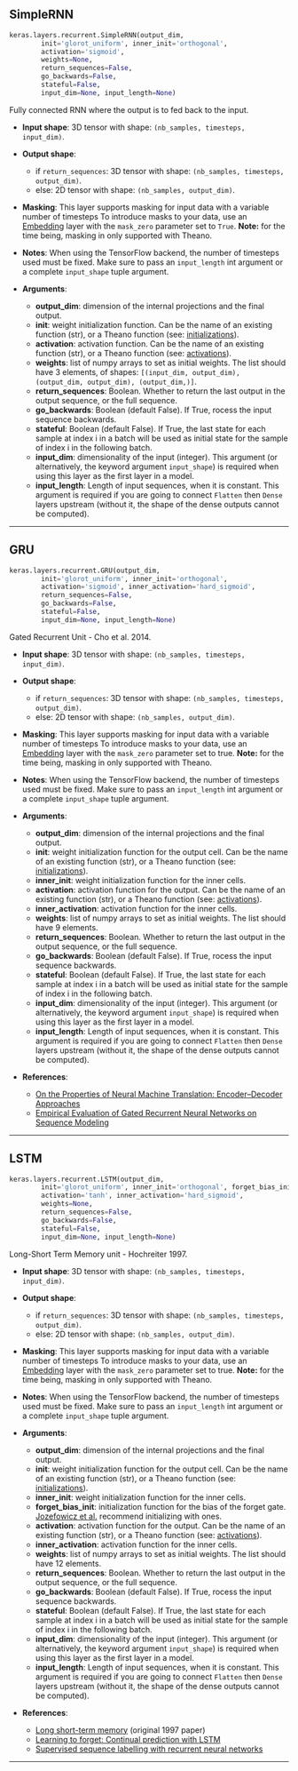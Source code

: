 
## SimpleRNN

```python
keras.layers.recurrent.SimpleRNN(output_dim,
        init='glorot_uniform', inner_init='orthogonal',
        activation='sigmoid',
        weights=None,
        return_sequences=False,
        go_backwards=False,
        stateful=False,
        input_dim=None, input_length=None)
```
Fully connected RNN where the output is to fed back to the input. 

- __Input shape__: 3D tensor with shape: `(nb_samples, timesteps, input_dim)`.

- __Output shape__: 
    - if `return_sequences`: 3D tensor with shape: `(nb_samples, timesteps, output_dim)`.
    - else: 2D tensor with shape: `(nb_samples, output_dim)`.

- __Masking__: This layer supports masking for input data with a variable number of timesteps To introduce masks to your data, use an [Embedding](embeddings.md) layer with the `mask_zero` parameter set to `True`. **Note:** for the time being, masking in only supported with Theano.

- __Notes__: When using the TensorFlow backend, the number of timesteps used must be fixed. Make sure to pass an `input_length` int argument or a complete `input_shape` tuple argument.


- __Arguments__:
    - __output_dim__: dimension of the internal projections and the final output.
    - __init__: weight initialization function. Can be the name of an existing function (str), or a Theano function (see: [initializations](../initializations.md)).
    - __activation__: activation function. Can be the name of an existing function (str), or a Theano function (see: [activations](../activations.md)).
    - __weights__: list of numpy arrays to set as initial weights. The list should have 3 elements, of shapes: `[(input_dim, output_dim), (output_dim, output_dim), (output_dim,)]`.
    - __return_sequences__: Boolean. Whether to return the last output in the output sequence, or the full sequence.
    - __go_backwards__: Boolean (default False). If True, rocess the input sequence backwards.
    - __stateful__: Boolean (default False). If True, the last state for each sample at index i in a batch will be used as initial state for the sample of index i in the following batch.
    - __input_dim__: dimensionality of the input (integer). This argument (or alternatively, the keyword argument `input_shape`) is required when using this layer as the first layer in a model.
    - __input_length__: Length of input sequences, when it is constant. This argument is required if you are going to connect `Flatten` then `Dense` layers upstream (without it, the shape of the dense outputs cannot be computed).


---

## GRU

```python
keras.layers.recurrent.GRU(output_dim,
        init='glorot_uniform', inner_init='orthogonal',
        activation='sigmoid', inner_activation='hard_sigmoid',
        return_sequences=False,
        go_backwards=False,
        stateful=False,
        input_dim=None, input_length=None)
```

Gated Recurrent Unit - Cho et al. 2014.

- __Input shape__: 3D tensor with shape: `(nb_samples, timesteps, input_dim)`.

- __Output shape__:
    - if `return_sequences`: 3D tensor with shape: `(nb_samples, timesteps, output_dim)`.
    - else: 2D tensor with shape: `(nb_samples, output_dim)`.

- __Masking__: This layer supports masking for input data with a variable number of timesteps To introduce masks to your data, use an [Embedding](embeddings.md) layer with the `mask_zero` parameter set to true. **Note:** for the time being, masking in only supported with Theano.

- __Notes__: When using the TensorFlow backend, the number of timesteps used must be fixed. Make sure to pass an `input_length` int argument or a complete `input_shape` tuple argument.

- __Arguments__:
    - __output_dim__: dimension of the internal projections and the final output.
    - __init__: weight initialization function for the output cell. Can be the name of an existing function (str), or a Theano function (see: [initializations](../initializations.md)).
    - __inner_init__: weight initialization function for the inner cells.
    - __activation__: activation function for the output. Can be the name of an existing function (str), or a Theano function (see: [activations](../activations.md)).
    - __inner_activation__: activation function for the inner cells.
    - __weights__: list of numpy arrays to set as initial weights. The list should have 9 elements.
    - __return_sequences__: Boolean. Whether to return the last output in the output sequence, or the full sequence.
    - __go_backwards__: Boolean (default False). If True, rocess the input sequence backwards.
    - __stateful__: Boolean (default False). If True, the last state for each sample at index i in a batch will be used as initial state for the sample of index i in the following batch.
    - __input_dim__: dimensionality of the input (integer). This argument (or alternatively, the keyword argument `input_shape`) is required when using this layer as the first layer in a model.
    - __input_length__: Length of input sequences, when it is constant. This argument is required if you are going to connect `Flatten` then `Dense` layers upstream (without it, the shape of the dense outputs cannot be computed).


- __References__: 
    - [On the Properties of Neural Machine Translation: Encoder–Decoder Approaches](http://www.aclweb.org/anthology/W14-4012)
    - [Empirical Evaluation of Gated Recurrent Neural Networks on Sequence Modeling](http://arxiv.org/pdf/1412.3555v1.pdf)

---

## LSTM

```python
keras.layers.recurrent.LSTM(output_dim,
        init='glorot_uniform', inner_init='orthogonal', forget_bias_init='one',
        activation='tanh', inner_activation='hard_sigmoid',
        weights=None,
        return_sequences=False,
        go_backwards=False,
        stateful=False,
        input_dim=None, input_length=None)
```

Long-Short Term Memory unit - Hochreiter 1997.

- __Input shape__: 3D tensor with shape: `(nb_samples, timesteps, input_dim)`.

- __Output shape__:
    - if `return_sequences`: 3D tensor with shape: `(nb_samples, timesteps, output_dim)`.
    - else: 2D tensor with shape: `(nb_samples, output_dim)`.

- __Masking__: This layer supports masking for input data with a variable number of timesteps To introduce masks to your data, use an [Embedding](embeddings.md) layer with the `mask_zero` parameter set to true. **Note:** for the time being, masking in only supported with Theano.

- __Notes__: When using the TensorFlow backend, the number of timesteps used must be fixed. Make sure to pass an `input_length` int argument or a complete `input_shape` tuple argument.

- __Arguments__:
    - __output_dim__: dimension of the internal projections and the final output.
    - __init__: weight initialization function for the output cell. Can be the name of an existing function (str), or a Theano function (see: [initializations](../initializations.md)).
    - __inner_init__: weight initialization function for the inner cells.
    - __forget_bias_init__: initialization function for the bias of the forget gate. [Jozefowicz et al.](http://www.jmlr.org/proceedings/papers/v37/jozefowicz15.pdf) recommend initializing with ones.
    - __activation__: activation function for the output. Can be the name of an existing function (str), or a Theano function (see: [activations](../activations.md)).
    - __inner_activation__: activation function for the inner cells.
    - __weights__: list of numpy arrays to set as initial weights. The list should have 12 elements.
    - __return_sequences__: Boolean. Whether to return the last output in the output sequence, or the full sequence.
    - __go_backwards__: Boolean (default False). If True, rocess the input sequence backwards.
    - __stateful__: Boolean (default False). If True, the last state for each sample at index i in a batch will be used as initial state for the sample of index i in the following batch.
    - __input_dim__: dimensionality of the input (integer). This argument (or alternatively, the keyword argument `input_shape`) is required when using this layer as the first layer in a model.
    - __input_length__: Length of input sequences, when it is constant. This argument is required if you are going to connect `Flatten` then `Dense` layers upstream (without it, the shape of the dense outputs cannot be computed).


- __References__: 
    - [Long short-term memory](http://deeplearning.cs.cmu.edu/pdfs/Hochreiter97_lstm.pdf) (original 1997 paper)
    - [Learning to forget: Continual prediction with LSTM](http://www.mitpressjournals.org/doi/pdf/10.1162/089976600300015015)
    - [Supervised sequence labelling with recurrent neural networks](http://www.cs.toronto.edu/~graves/preprint.pdf)

---
